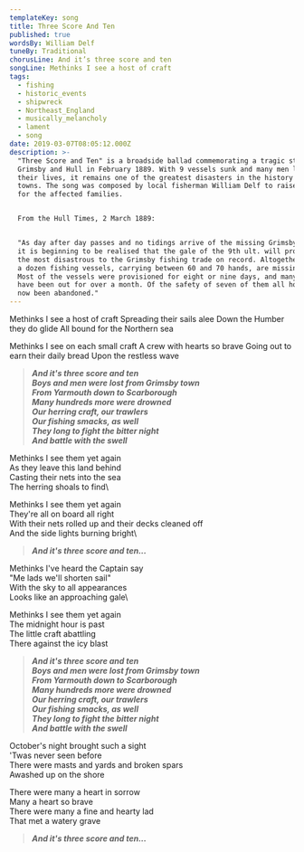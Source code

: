 ```yaml
---
templateKey: song
title: Three Score And Ten
published: true
wordsBy: William Delf
tuneBy: Traditional
chorusLine: And it’s three score and ten
songLine: Methinks I see a host of craft
tags:
  - fishing
  - historic_events
  - shipwreck
  - Northeast_England
  - musically_melancholy
  - lament
  - song
date: 2019-03-07T08:05:12.000Z
description: >-
  "Three Score and Ten" is a broadside ballad commemorating a tragic storm off
  Grimsby and Hull in February 1889. With 9 vessels sunk and many men losing
  their lives, it remains one of the greatest disasters in the history of the
  towns. The song was composed by local fisherman William Delf to raise money
  for the affected families. 


  From the Hull Times, 2 March 1889: 


  "As day after day passes and no tidings arrive of the missing Grimsby smacks,
  it is beginning to be realised that the gale of the 9th ult. will prove one of
  the most disastrous to the Grimsby fishing trade on record. Altogether nearly
  a dozen fishing vessels, carrying between 60 and 70 hands, are missing.
  Most of the vessels were provisioned for eight or nine days, and many of them
  have been out for over a month. Of the safety of seven of them all hope has
  now been abandoned."
---
```

Methinks I see a host of craft
Spreading their sails alee
Down the Humber they do glide
All bound for the Northern sea

Methinks I see on each small craft
A crew with hearts so brave
Going out to earn their daily bread
Upon the restless wave

>***And it's three score and ten\
Boys and men were lost from Grimsby town\
From Yarmouth down to Scarborough\
Many hundreds more were drowned\
Our herring craft, our trawlers\
Our fishing smacks, as well\
They long to fight the bitter night\
And battle with the swell***

Methinks I see them yet again\
As they leave this land behind\
Casting their nets into the sea\
The herring shoals to find\

Methinks I see them yet again\
They're all on board all right\
With their nets rolled up and their decks cleaned off\
And the side lights burning bright\

>***And it's three score and ten...***

Methinks I've heard the Captain say\
"Me lads we'll shorten sail"\
With the sky to all appearances\
Looks like an approaching gale\

Methinks I see them yet again\
The midnight hour is past\
The little craft abattling\
There against the icy blast

>***And it's three score and ten\
Boys and men were lost from Grimsby town\
From Yarmouth down to Scarborough\
Many hundreds more were drowned\
Our herring craft, our trawlers\
Our fishing smacks, as well\
They long to fight the bitter night\
And battle with the swell***

October's night brought such a sight\
'Twas never seen before\
There were masts and yards and broken spars\
Awashed up on the shore

There were many a heart in sorrow\
Many a heart so brave\
There were many a fine and hearty lad\
That met a watery grave

>***And it's three score and ten...***
